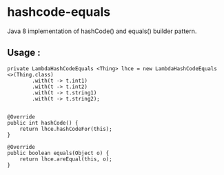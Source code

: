 # hashcode-equals

Java 8 implementation of hashCode() and equals() builder pattern.

## Usage : 

```
private LambdaHashCodeEquals <Thing> lhce = new LambdaHashCodeEquals <>(Thing.class)
        .with(t -> t.int1)
        .with(t -> t.int2)
        .with(t -> t.string1)
        .with(t -> t.string2);
        

@Override
public int hashCode() {
    return lhce.hashCodeFor(this);
}

@Override
public boolean equals(Object o) {
    return lhce.areEqual(this, o);
}
```
